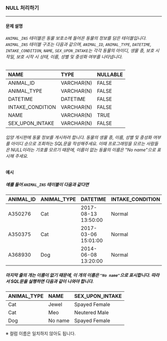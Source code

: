 ### NULL 처리하기

***

#### 문제 설명
###### `ANIMAL_INS` 테이블은 동물 보호소에 들어온 동물의 정보를 담은 테이블입니다. `ANIMAL_INS` 테이블 구조는 다음과 같으며, `ANIMAL_ID`, `ANIMAL_TYPE`, `DATETIME`, `INTAKE_CONDITION`, `NAME`, `SEX_UPON_INTAKE`는 각각 동물의 아이디, 생물 종, 보호 시작일, 보호 시작 시 상태, 이름, 성별 및 중성화 여부를 나타냅니다.

NAME	          |TYPE       |	NULLABLE|
|:--            |:--        |:--
ANIMAL_ID	      | VARCHAR(N)|	FALSE   |
ANIMAL_TYPE     |	VARCHAR(N)|	FALSE   |
DATETIME        |	DATETIME	| FALSE   |
INTAKE_CONDITION|	VARCHAR(N)|	FALSE   |
NAME            |	VARCHAR(N)|	TRUE    |
SEX_UPON_INTAKE |	VARCHAR(N)|	FALSE   |

###### 입양 게시판에 동물 정보를 게시하려 합니다. 동물의 생물 종, 이름, 성별 및 중성화 여부를 아이디 순으로 조회하는 SQL문을 작성해주세요. 이때 프로그래밍을 모르는 사람들은 NULL이라는 기호를 모르기 때문에, 이름이 없는 동물의 이름은 "No name"으로 표시해 주세요.

#### 예시
##### 예를 들어 `ANIMAL_INS` 테이블이 다음과 같다면

ANIMAL_ID|	ANIMAL_TYPE|	DATETIME         |	INTAKE_CONDITION|	NAME |	SEX_UPON_INTAKE|
|:--     |:--          |:--                |:--               |:--   |:--
A350276  |	Cat        |2017-08-13 13:50:00|	Normal          |	Jewel|	Spayed Female  |
A350375  |	Cat        |2017-03-06 15:01:00|	Normal          |	Meo	 |  Neutered Male  |
A368930  |	Dog        |2014-06-08 13:20:00|	Normal          |	NULL |	Spayed Female  |

##### 마지막 줄의 개는 이름이 없기 때문에, 이 개의 이름은 `"No name"`으로 표시합니다. 따라서 SQL문을 실행하면 다음과 같이 나와야 합니다.

ANIMAL_TYPE|	NAME   |	SEX_UPON_INTAKE|
|:--       |:--      |:--
Cat        |	Jewel  |	Spayed Female|
Cat        |  Meo    |	Neutered Male|
Dog        |	No name|	Spayed Female|

※ 컬럼 이름은 일치하지 않아도 됩니다.
